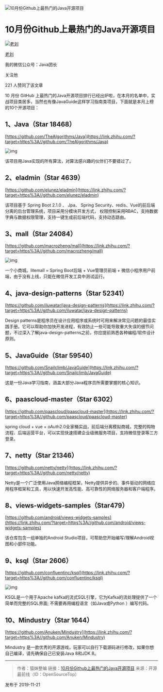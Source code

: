 ![10月份Github上最热门的Java开源项目](https://pic3.zhimg.com/v2-ef349994c97bb9dc3d03e08621929f9b_1200x500.jpg)

# 10月份Github上最热门的Java开源项目

[![老刘](https://pic2.zhimg.com/v2-fb5c24969a875712848caa7616fb9a6b_xs.jpg)](https://www.zhihu.com/people/xue-chuan-da-chong)

[老刘](https://www.zhihu.com/people/xue-chuan-da-chong)

我的微信公众号：Java团长

关注他

221 人赞同了该文章

10 月份 GitHub 上最热门的Java开源项目排行已经出炉啦，在本月的名单中，实战项目类居多，当然也有像JavaGuide这样学习指南类项目，下面就是本月上榜的10个开源项目：

## **1、Java（**Star 18468**）**

[https://github.com/TheAlgorithms/Java](https://link.zhihu.com/?target=https%3A//github.com/TheAlgorithms/Java)

![img](https://pic2.zhimg.com/80/v2-eb229088e423a1b2ce6843cefb57d231_720w.jpg)

该项目用Java实现的所有算法，对算法感兴趣的伙伴们不要错过了。

## **2、eladmin（**Star 4639**）**

[https://github.com/elunez/eladmin](https://link.zhihu.com/?target=https%3A//github.com/elunez/eladmin)

该项目基于 Spring Boot 2.1.0 、 Jpa、 Spring Security、redis、Vue的前后端分离的后台管理系统，项目采用分模块开发方式， 权限控制采用RBAC，支持数据字典与数据权限管理，支持一键生成前后端代码，支持动态路由。

## **3、mall（**Star 24084**）**

[https://github.com/macrozheng/mall](https://link.zhihu.com/?target=https%3A//github.com/macrozheng/mall)

![img](https://pic3.zhimg.com/80/v2-94314aabce828a249a0b22452ce931de_720w.jpg)

一个小商城。litemall = Spring Boot后端 + Vue管理员前端 + 微信小程序用户前端，由于没有上线，只能在微信开发工具中测试运行。

## **4、java-design-patterns（**Star 52341**）**

[https://github.com/iluwatar/java-design-patterns](https://link.zhihu.com/?target=https%3A//github.com/iluwatar/java-design-patterns)

Design patterns是程序员在设计应用程序或系统时可用来解决常见问题的最佳实践手册。它可以帮助你加快开发进程，有效防止一些可能导致重大失误的细节问题，不过深入了解java-design-patterns之前，你应提前熟悉各种编程/软件设计原则。

## **5、JavaGuide（**Star 59540**）**

[https://github.com/Snailclimb/JavaGuide](https://link.zhihu.com/?target=https%3A//github.com/Snailclimb/JavaGuide)

这是一份Java学习指南，涵盖大部分Java程序员所需要掌握的核心知识。

## **6、paascloud-master（**Star 6302**）**

[https://github.com/paascloud/paascloud-master](https://link.zhihu.com/?target=https%3A//github.com/paascloud/paascloud-master)

spring cloud + vue + oAuth2.0全家桶实战，前后端分离模拟商城，完整的购物流程、后端运营平台，可以实现快速搭建企业级微服务项目，支持微信登录等三方登录。

## **7、netty（**Star 21346**）**

[https://github.com/netty/netty](https://link.zhihu.com/?target=https%3A//github.com/netty/netty)

Netty是一个广泛使用Java网络编程框架，Netty提供异步的、事件驱动的网络应用程序框架和工具，用以快速开发高性能、高可靠性的网络服务器和客户端程序。

## **8、views-widgets-samples（**Star479**）**

[https://github.com/android/views-widgets-samples](https://link.zhihu.com/?target=https%3A//github.com/android/views-widgets-samples)

该仓库包含一组单独的Android Studio项目，可帮助您开始编写/理解Android视图和小部件功能。

## **9、ksql（**Star 2606**）**

[https://github.com/confluentinc/ksql](https://link.zhihu.com/?target=https%3A//github.com/confluentinc/ksql)

![img](https://pic2.zhimg.com/80/v2-c5d6ead8dac9572383ac914698896e19_720w.jpg)

KSQL是一个用于Apache kafka的流式SQL引擎，它为Kafka的流处理提供了一个简单而完整的SQL界面; 不需要再用编程语言（如Java或Python ）编写代码。

## **10、Mindustry（**Star 1644**）**

[https://github.com/Anuken/Mindustry](https://link.zhihu.com/?target=https%3A//github.com/Anuken/Mindustry)

Mindustry 是一款优秀的开源游戏，玩家可以自行下载源码进行修改，如果你想自己编译，请先确保自己已安装Java 8和JDK 8。

------

> 作者：猿妹整编
> 链接：[10月份Github上最热门的Java开源项目](https://link.zhihu.com/?target=https%3A//mp.weixin.qq.com/s/lkn7g7eXhrTrpH-qjnz63w)
> 来源：开源最前线（ID：OpenSourceTop）

发布于 2019-11-21